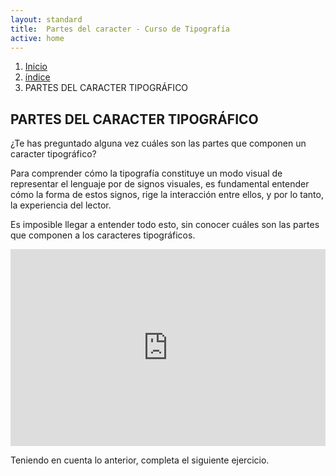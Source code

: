 ```yaml
---
layout: standard
title:  Partes del caracter - Curso de Tipografía
active: home
---
```



<ol class="breadcrumb">
	<li><a href="{{ site.baseurl }}/">Inicio</a></li>
	<li><a href="{{ site.baseurl }}/pags/sesion">índice</a></li>
	<li class="active">PARTES DEL CARACTER TIPOGRÁFICO</li>
</ol>

<h2>PARTES DEL CARACTER TIPOGRÁFICO</h2>

<p>¿Te has preguntado alguna vez cuáles son las partes que componen un caracter tipográfico?</p>

<p>Para comprender cómo la tipografía constituye un modo visual de representar el lenguaje por de signos visuales, es fundamental entender cómo la forma de estos signos, rige la interacción entre ellos, y por lo tanto, la experiencia del lector.</p>

<p>Es imposible llegar a entender todo esto, sin conocer cuáles son las partes que componen a los caracteres tipográficos.</p>

<iframe class="video" width="100%;" height="315" src="https://www.youtube.com/embed/mBoVoj5jLfbleble" frameborder="0" allowfullscreen></iframe>

<p>Teniendo en cuenta lo anterior, completa el siguiente ejercicio.</p>

<div style="display:block;" id="inter002">
	<script language="javascript" type="text/javascript" src="{{ site.baseurl }}/interacciones/002/sketch.js"></script>
</div>

<div id="siguiente" style="display:none;">
	<a href="#" class="btn btn-primary pull-right">Siguiente lección</a>
</div>

<!--

<div class="col-md-4 col-md-offset-1">
	<div class="panel panel-primary panel-sidebar">
		<div class="panel-heading">
			<h3 class="panel-title">EN ESTA LECCIÓN</h3>
		</div>

		<div class="panel-body">
			<ul>
				<li><a href="#" data-placement="right" data-toggle="tooltip" title="Es la línea que define la forma base de la letra.">Trazo</a></li>

				<li><a href="#" data-placement="right" data-toggle="tooltip" title="Es el trazo vertical del tipo, razgo principal que define la forma de la letra.">Asta</a></li>

				<li><a href="#" data-placement="right" data-toggle="tooltip" title="Asta que sobrepasa la altura de “x”.">Asta ascendente</a></li>

				<li><a href="#" data-placement="right" data-toggle="tooltip" title="Asta que sobresale por debajo de la línea de base.">Asta descendente</a></li>

				<li><a href="#" data-placement="right" data-toggle="tooltip" title="Unión de dos astas en la parte superior de una letra.">Ápice</a></li>
							
				<li><a href="#" data-placement="right" data-toggle="tooltip" title="Trazo que une la “cabeza” con la “cola” de la letra “g”.">Cuello</a></li>

				<li><a href="#" data-placement="right" data-toggle="tooltip" title="Trazo con forma similar a una oreja, normalmente se utiliza sólo en la letra g de doble bucle.">Oreja</a></li>

				<li><a href="#" data-placement="right" data-toggle="tooltip" title="Corresponde al trazo curvo que encierra una contraforma.">Bucle</a></li>

				<li><a href="#" data-placement="right" data-toggle="tooltip" title="Línea horizontal ubicada entre astas verticales, diagonales, o bucles.">Perfil/Barra</a></li>

				<li><a href="#" data-placement="right" data-toggle="tooltip" title="Trazo horizontal o diagonal, que nace desde un asta vertical.">Brazo</a></li>

				<li><a href="#" data-placement="right" data-toggle="tooltip" title="Prolongación inferior de algunos trazos, con fines decorativos.">Cola</a></li>

				<li><a href="#" data-placement="right" data-toggle="tooltip" title="Trazo horizontal que cruza de forma perpendicular al asta principal de un caracter.">Cruz</a></li>

				<li><a href="#" data-placement="right" data-toggle="tooltip" title="Espacio interno de una letra, parcial o completamente encerrado por esta.">Contraforma</a></li>

				<li><a href="#" data-placement="right" data-toggle="tooltip" title="Terminación o remate lineal al final del trazo de un caracter. Esta palabra también se utiliza para denominar a las familias tipográficas que tienen remates.">Serif</a></li>

				<li><a href="#" data-placement="right" data-toggle="tooltip" title="Caracteres especiales que reemplazan a dos o más caracteres en secuencia para facilitar la lectura.">Ligadura</a></li>

				<li><a href="#" data-placement="right" data-toggle="tooltip" title="Pequeña extensión del trazo de una letra, que no alcanza a calificar como serif.">Espolón</a></li>
			</ul>
		</div>
	</div>
</div>
-->
		